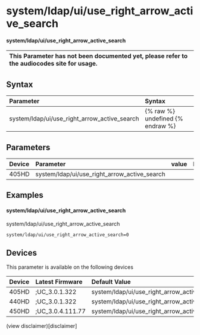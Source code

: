 ﻿---
description: system/ldap/ui/use_right_arrow_active_search
search:
    keywords: ['system','ldap','ui','use_right_arrow_active_search']
---

# system/ldap/ui/use_right_arrow_active_search

#### system/ldap/ui/use_right_arrow_active_search


| This Parameter has not been documented yet, please refer to the audiocodes site for usage.  |
| :--- |

## Syntax
| Parameter | Syntax |
| :--- | :--- |
|system/ldap/ui/use_right_arrow_active_search | {% raw %} undefined {% endraw %} |

## Parameters
|Device|Parameter|value|Description|
|:---|:---|:---|:---|
| 405HD | system/ldap/ui/use_right_arrow_active_search |  |  |

## Examples
#### system/ldap/ui/use_right_arrow_active_search

system/ldap/ui/use_right_arrow_active_search

```
system/ldap/ui/use_right_arrow_active_search=0
```

## Devices
This parameter is available on the following devices

| Device | Latest Firmware | Default Value |
|:---|:---|:---|
| 405HD | ;UC_3.0.1.322 | system/ldap/ui/use_right_arrow_active_search=0 
| 440HD | ;UC_3.0.1.322 | system/ldap/ui/use_right_arrow_active_search=0 
| 450HD | ;UC_3.0.4.111.77 | system/ldap/ui/use_right_arrow_active_search=0 

(view disclaimer)[disclaimer]
